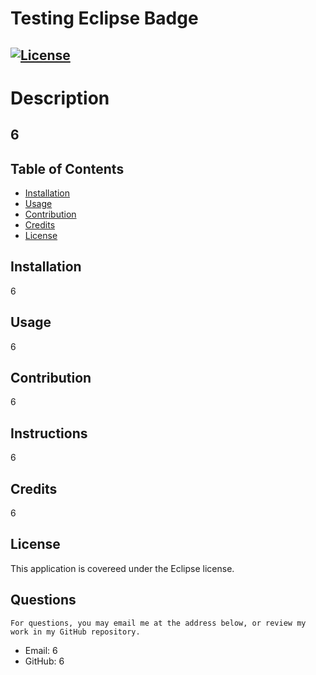 
  # Testing Eclipse Badge
  ## [![License](https://img.shields.io/badge/License-EPL%201.0-red.svg)](https://opensource.org/licenses/EPL-1.0)
 

  # Description
  ## 6

  ## Table of Contents
  * [Installation](#installation)
  * [Usage](#usage)
  * [Contribution](#contribution)
  * [Credits](#credits)
  * [License](#license)
  
  ## Installation
  6

  ## Usage
  6

  ## Contribution
  6

  ## Instructions
  6

  ## Credits
  6

  ## License
  This application is covereed under the Eclipse license.

  ## Questions
    For questions, you may email me at the address below, or review my work in my GitHub repository.
  * Email: 6
  * GitHub: 6
